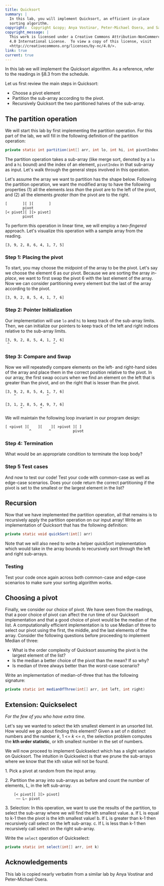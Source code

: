 ```yaml
---
title: Quicksort
summary: |
  In this lab, you will implement Quicksort, an efficient in-place
  sorting algorithm.
copyright:  Copyright &copy; Anya Vostinar, Peter-Michael Osera, and Samuel A. Rebelsky.
copyright_message: |
  This work is licensed under a Creative Commons Attribution-NonCommercial
  4.0 International License.  To view a copy of this license, visit
  <http://creativecommons.org/licenses/by-nc/4.0/>.
link: true
current: true
---
```

In this lab we will implement the Quicksort algorithm. As a reference, refer to the readings in §8.3 from the schedule.

Let us first review the main steps in Quicksort:

* Choose a pivot element
* Partition the sub-array according to the pivot.
* Recursively Quicksort the two partitioned halves of the sub-array.

## The partition operation

We will start this lab by first implementing the partition operation. For this part of the lab, we will fill in the following definition of the partition operation:

```java
private static int partition(int[] arr, int lo, int hi, int pivotIndex) 
```

The partition operation takes a sub-array (like merge sort, denoted by a `lo` and a `hi` bound) and the index of an element, `pivotIndex` in that sub-array as input. Let's walk through the general steps involved in this operation.

Let's assume the array we want to partition has the shape below. Following the partition operation, we want the modified array to have the following properties (1) all the elements *less than* the pivot are to the left of the pivot, and (2) all the elements *greater than* the pivot are to the right.

```text
[       ][ ][       ]
        pivot
[< pivot][ ][> pivot]
        pivot
```

To perform this operation in linear time, we will employ a *two-fingered* approach. Let's visualize this operation with a sample array from the reading.

```text
[3, 9, 2, 8, 6, 4, 1, 7, 5]
```

### Step 1: Placing the pivot

To start, you may choose the midpoint of the array to be the pivot.
Let's say we choose the element 6 as our pivot. Because we are
sorting the array *in-place*, we want to first swap the pivot 6 with
the last element of the array. Now we can consider partitioning
every element but the last of the array according to the pivot.

```text
[3, 9, 2, 8, 5, 4, 1, 7, 6]
```

### Step 2: Pointer Initialization

Our implementation will use `lo` and `hi` to keep track of the sub-array limits. Then, we can initialize our pointers to keep track of the left and right indices relative to the sub-array limits.

```text
[3, 9, 2, 8, 5, 4, 1, 7, 6]
 ^                    ^  
```

### Step 3: Compare and Swap

Now we will repeatedly compare elements on the left- and right-hand sides of the array and place them in the correct position relative to the pivot. In our array, the first swap occurs when we find an element on the left that is greater than the pivot, and on the right that is lesser than the pivot.

```text
[3, 9, 2, 8, 5, 4, 1, 7, 6]
    ^              ^

[3, 1, 2, 8, 5, 4, 9, 7, 6]
       ^        ^
```

We will maintain the following loop invariant in our program design:

```text
[ <pivot ][    ][    ][ >pivot ][ ]
           ^        ^          pivot
```

### Step 4: Termination

What would be an appropriate condition to terminate the loop body?

### Step 5 Test cases

And now to test our code! Test your code with common-case as well as edge-case scenarios. Does your code return the correct partitioning if the pivot is set to the smallest or the largest element in the list?

## Recursion

Now that we have implemented the partition operation, all that remains is to recursively apply the partition operation on our input array! Write an implementation of Quicksort that has the following definition:

```java
private static void quickSort(int[] arr) 
```

Note that we will also need to write a helper quickSort implementation which would take in the array bounds to recursively sort through the left and right sub-arrays.

### Testing

Test your code once again across both common-case and edge-case scenarios to make sure your sorting algorithm works.

## Choosing a pivot

Finally, we consider our choice of pivot. We have seen from the readings, that a poor choice of pivot can affect the run time of our Quicksort implementation and that a good choice of pivot would be the median of the list. A computationally efficient implementation is to use Median of three to select our pivot using the first, the middle, and the last elements of the array. Consider the following questions before proceeding to implement Median of three:

* What is the order complexity of Quicksort assuming the pivot is the largest element of the list?
* Is the median a better choice of the pivot than the mean? If so why?
* Is median of three always better than the worst-case scenario?

Write an implementation of median-of-three that has the following signature:

```java
private static int medianOfThree(int[] arr, int left, int right)
```

## Extension: Quickselect

_For the few of you who have extra time._

Let's say we wanted to select the kth smallest element in an unsorted list. How would we go about finding this element? Given a set of *n* distinct numbers and the number *k*, 1 <= *k* <= *n*, the selection problem computes the **kth order statistic**, or kth smallest number in the set of numbers.

We will now proceed to implement Quickselect which has a slight variation on Quicksort. The intuition in Quickselect is that we prune the sub-arrays where we know that the `k`th value will not be found.

1\. Pick a pivot at random from the input array.

2\. Partition the array into sub-arrays as before and count the number of elements, L, in the left sub-array.

```text
    [< pivot][ ][> pivot]
     —— L— pivot
```

3\. Selection: In this operation, we want to use the results of the partition, to select the sub-array where we will find the kth smallest value. a. If L is equal to k-1 then the pivot is the kth smallest value! b. If L is greater than k-1 then recursively call select on the left sub-array. c. If L is less than k-1 then recursively call select on the right sub-array.

Write the `select` operation of Quickselect:

```java
private static int select(int[] arr, int k)
```

## Acknowledgements

This lab is copied nearly verbatim from a similar lab by Anya Vostinar
and Peter-Michael Osera.
